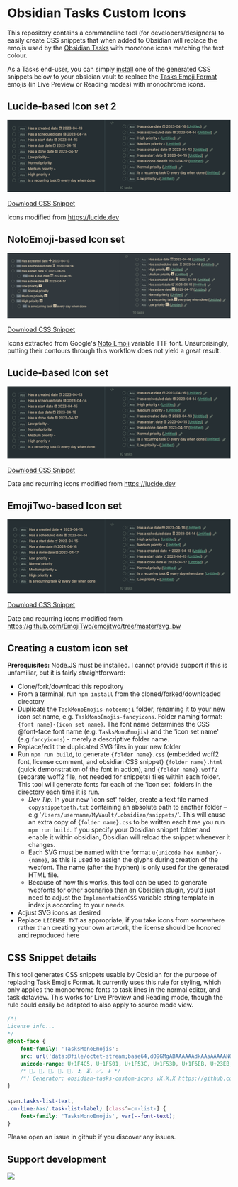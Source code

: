 # Obsidian Tasks Custom Icons

This repository contains a commandline tool (for developers/designers) to easily create CSS snippets that when added to Obsidian will replace the emojis used by the [Obsidian Tasks](https://github.com/obsidian-tasks-group/obsidian-tasks) with monotone icons matching the text colour.

As a Tasks end-user, you can simply [install](https://help.obsidian.md/Extending+Obsidian/CSS+snippets) one of the generated CSS snippets below to your obsidian vault to replace the [Tasks Emoji Format](https://publish.obsidian.md/tasks/Reference/Task+Formats/Tasks+Emoji+Format) emojis (in Live Preview or Reading modes) with monochrome icons.

## Lucide-based Icon set 2

![Lucide-based icon theme 2 screenshot](TasksMonoEmojis-lucide2/screenshot.png)

[Download CSS Snippet](https://raw.githubusercontent.com/replete/obsidian-tasks-custom-icons/main/lucide2/obsidian-tasks-lucide2-icons.css)

Icons modified from https://lucide.dev

## NotoEmoji-based Icon set

![NotoEmoji-based icon them2 screenshot](TasksMonoEmojis-notoemoji/screenshot.png)

[Download CSS Snippet](https://raw.githubusercontent.com/replete/obsidian-tasks-custom-icons/main/lucide2/obsidian-tasks-lucide2-icons.css)

Icons extracted from Google's [Noto Emoji](https://github.com/googlefonts/noto-emoji/blob/main/fonts/NotoColorEmoji.ttf) variable TTF font. Unsurprisingly, putting their contours through this workflow does not yield a great result.

## Lucide-based Icon set

![Lucide-based icon theme screenshot](TasksMonoEmojis-lucide2/screenshot.png)

[Download CSS Snippet](https://raw.githubusercontent.com/replete/obsidian-tasks-custom-icons/main/lucide/obsidian-tasks-lucide-icons.css)

Date and recurring icons modified from https://lucide.dev

## EmojiTwo-based Icon set

![EmojiTwo-based icon theme screenshot](TasksMonoEmojis-emojitwo/screenshot.png)

[Download CSS Snippet](https://raw.githubusercontent.com/replete/obsidian-tasks-custom-icons/main/emojitwo/obsidian-tasks-emojitwo-icons.css)

Date and recurring icons modified from https://github.com/EmojiTwo/emojitwo/tree/master/svg_bw


## Creating a custom icon set

**Prerequisites:** Node.JS must be installed. I cannot provide support if this is unfamiliar, but it is fairly straightforward:

- Clone/fork/download this repository
- From a terminal, run `npm install` from the cloned/forked/downloaded directory
- Duplicate the `TaskMonoEmojis-notoemoji` folder, renaming it to your new icon set name, e.g. `TaskMonoEmojis-fancyicons`. Folder naming format: `{font name}-{icon set name}`. The font name determines the CSS @font-face font name (e.g. `TasksMonoEmojis`) and the 'icon set name' (e.g.`fancyicons`) - merely a descriptive folder name.
- Replace/edit the duplicated SVG files in your new folder
- Run `npm run build`, to generate `{folder name}.css` (embedded woff2 font, license comment, and obsidian CSS snippet) `{folder name}.html` (quick demonstration of the font in action), and `{folder name}.woff2` (separate woff2 file, not needed for snippets) files within each folder. This tool will generate fonts for each of the 'icon set' folders in the directory each time it is run.
    - _Dev Tip:_ In your new 'icon set' folder, create a text file named `copysnippetpath.txt` containing an absolute path to another folder – e.g '`/Users/username/MyVault/.obsidian/snippets/`'. This will cause an extra copy of `{folder name}.css` to be written each time you run `npm run build`. If you specify your Obsidian snippet folder and enable it within obsidian, Obsidian will reload the snippet whenever it changes.
    - Each SVG must be named with the format `u{unicode hex number}-{name}`, as this is used to assign the glyphs during creation of the webfont. The name (after the hyphen) is only used for the generated HTML file. 
    - Because of how this works, this tool can be used to generate webfonts for other scenarios than an Obsidian plugin, you'd just need to adjust the `ImplementationCSS` variable string template in index.js according to your needs.
- Adjust SVG icons as desired
- Replace `LICENSE.TXT` as appropriate, if you take icons from somewhere rather than creating your own artwork, the license should be honored and reproduced here

## CSS Snippet details
This tool generates CSS snippets usable by Obsidian for the purpose of replacing Task Emojis Format. It currently uses this rule for styling, which only applies the monochrome fonts to task lines in the normal editor, and task dataview. This works for Live Preview and Reading mode, though the rule could easily be adapted to also apply to source mode view.

```css
/*! 
License info...
*/
@font-face {
    font-family: 'TasksMonoEmojis';
    src: url('data:@file/octet-stream;base64,d09GMgABAAAAAAdkAAsAAAAANOTREALDONTUSETHIS...') format('woff2');
    unicode-range: U+1F4C5, U+1F501, U+1F53C, U+1F53D, U+1F6EB, U+23EB, U+23F3, U+2705, U+2795;
    /* 📅, 🔁, 🔼, 🔽, 🛫, ⏫, ⏳, ✅, ➕ */
    /*! Generator: obsidian-tasks-custom-icons vX.X.X https://github.com/replete/obsidian-tasks-custom-icons */
}

span.tasks-list-text,
.cm-line:has(.task-list-label) [class^=cm-list-] {
    font-family: 'TasksMonoEmojis', var(--font-text);
}
```

Please open an issue in github if you discover any issues.

## Support development

<a href="https://www.buymeacoffee.com/replete"><img src="https://img.buymeacoffee.com/button-api/?text=Buy me a coffee&emoji=&slug=replete&button_colour=BD5FFF&font_colour=ffffff&font_family=Poppins&outline_colour=000000&coffee_colour=FFDD00" /></a>